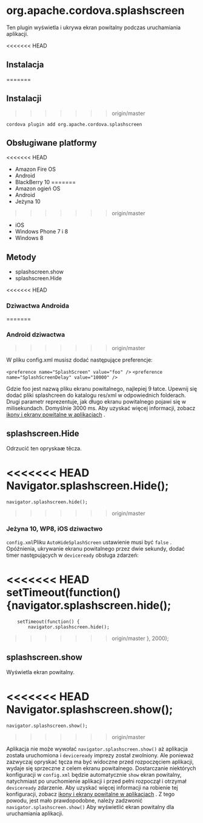 <!---
    Licensed to the Apache Software Foundation (ASF) under one
    or more contributor license agreements.  See the NOTICE file
    distributed with this work for additional information
    regarding copyright ownership.  The ASF licenses this file
    to you under the Apache License, Version 2.0 (the
    "License"); you may not use this file except in compliance
    with the License.  You may obtain a copy of the License at

      http://www.apache.org/licenses/LICENSE-2.0

    Unless required by applicable law or agreed to in writing,
    software distributed under the License is distributed on an
    "AS IS" BASIS, WITHOUT WARRANTIES OR CONDITIONS OF ANY
    KIND, either express or implied.  See the License for the
    specific language governing permissions and limitations
    under the License.
-->

# org.apache.cordova.splashscreen

Ten plugin wyświetla i ukrywa ekran powitalny podczas uruchamiania aplikacji.

<<<<<<< HEAD
## Instalacja
=======
## Instalacji
>>>>>>> origin/master

    cordova plugin add org.apache.cordova.splashscreen
    

## Obsługiwane platformy

<<<<<<< HEAD
*   Amazon Fire OS
*   Android
*   BlackBerry 10
=======
*   Amazon ogień OS
*   Android
*   Jeżyna 10
>>>>>>> origin/master
*   iOS
*   Windows Phone 7 i 8
*   Windows 8

## Metody

*   splashscreen.show
*   splashscreen.Hide

<<<<<<< HEAD
### Dziwactwa Androida
=======
### Android dziwactwa
>>>>>>> origin/master

W pliku config.xml musisz dodać następujące preferencje:

`<preference name="SplashScreen" value="foo" />` `<preference name="SplashScreenDelay" value="10000" />`

Gdzie foo jest nazwą pliku ekranu powitalnego, najlepiej 9 łatce. Upewnij się dodać pliki splashcreen do katalogu res/xml w odpowiednich folderach. Drugi parametr reprezentuje, jak długo ekranu powitalnego pojawi się w milisekundach. Domyślnie 3000 ms. Aby uzyskać więcej informacji, zobacz [ikony i ekrany powitalne w aplikacjach][1] .

 [1]: http://cordova.apache.org/docs/en/edge/config_ref_images.md.html

## splashscreen.Hide

Odrzucić ten opryskaæ têcza.

<<<<<<< HEAD
    Navigator.splashscreen.Hide();
=======
    navigator.splashscreen.hide();
>>>>>>> origin/master
    

### Jeżyna 10, WP8, iOS dziwactwo

`config.xml`Pliku `AutoHideSplashScreen` ustawienie musi być `false` . Opóźnienia, ukrywanie ekranu powitalnego przez dwie sekundy, dodać timer następujących w `deviceready` obsługa zdarzeń:

<<<<<<< HEAD
        setTimeout(function() {navigator.splashscreen.hide();
=======
        setTimeout(function() {
            navigator.splashscreen.hide();
>>>>>>> origin/master
        }, 2000);
    

## splashscreen.show

Wyświetla ekran powitalny.

<<<<<<< HEAD
    Navigator.splashscreen.show();
=======
    navigator.splashscreen.show();
>>>>>>> origin/master
    

Aplikacja nie może wywołać `navigator.splashscreen.show()` aż aplikacja została uruchomiona i `deviceready` imprezy został zwolniony. Ale ponieważ zazwyczaj opryskać tęcza ma być widoczne przed rozpoczęciem aplikacji, wydaje się sprzeczne z celem ekranu powitalnego. Dostarczanie niektórych konfiguracji w `config.xml` będzie automatycznie `show` ekran powitalny, natychmiast po uruchomienie aplikacji i przed pełni rozpoczął i otrzymał `deviceready` zdarzenie. Aby uzyskać więcej informacji na robienie tej konfiguracji, zobacz [ikony i ekrany powitalne w aplikacjach][1] . Z tego powodu, jest mało prawdopodobne, należy zadzwonić `navigator.splashscreen.show()` Aby wyświetlić ekran powitalny dla uruchamiania aplikacji.